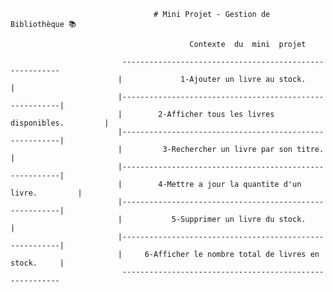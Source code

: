                                     # Mini Projet - Gestion de Bibliothèque 📚
     
                                            Contexte  du  mini  projet       
     
                             --------------------------------------------------------
                            |             1-Ajouter un livre au stock.               |
                            |--------------------------------------------------------|
                            |        2-Afficher tous les livres disponibles.         | 
                            |--------------------------------------------------------|
                            |         3-Rechercher un livre par son titre.           |
                            |--------------------------------------------------------|
                            |        4-Mettre a jour la quantite d'un livre.         |
                            |--------------------------------------------------------|
                            |           5-Supprimer un livre du stock.               |
                            |--------------------------------------------------------|
                            |     6-Afficher le nombre total de livres en stock.     |
                             -------------------------------------------------------- 
